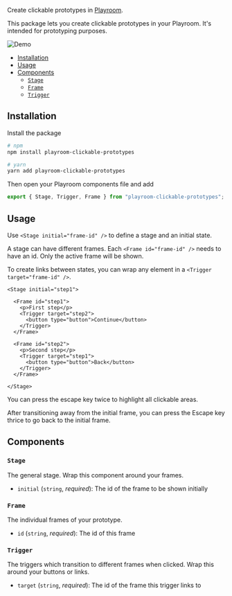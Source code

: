 Create clickable prototypes in [Playroom](https://github.com/seek-oss/playroom).

This package lets you create clickable prototypes in your Playroom. It's intended for prototyping purposes.

![Demo](https://i.imgur.com/XVGbZXB.gif)

- [Installation](#installation)
- [Usage](#usage)
- [Components](#components)
  - [`Stage`](#stage)
  - [`Frame`](#frame)
  - [`Trigger`](#trigger)

## Installation

Install the package

```sh
# npm
npm install playroom-clickable-prototypes

# yarn
yarn add playroom-clickable-prototypes
```

Then open your Playroom components file and add

```js
export { Stage, Trigger, Frame } from "playroom-clickable-prototypes";
```


## Usage

Use `<Stage initial="frame-id" />` to define a stage and an initial state.

A stage can have different frames. Each `<Frame id="frame-id" />` needs to have an id. Only the active frame will be shown.

To create links between states, you can wrap any element in a `<Trigger target="frame-id" />`.

```tsx
<Stage initial="step1">

  <Frame id="step1">
    <p>First step</p>
    <Trigger target="step2">
      <button type="button">Continue</button>
    </Trigger>
  </Frame>

  <Frame id="step2">
    <p>Second step</p>
    <Trigger target="step1">
      <button type="button">Back</button>
    </Trigger>
  </Frame>

</Stage>
```

You can press the escape key twice to highlight all clickable areas.

After transitioning away from the initial frame, you can press the Escape key thrice to go back to the initial frame.


## Components

### `Stage`

The general stage. Wrap this component around your frames.

- `initial` (`string`, *required*): The id of the frame to be shown initially

### `Frame`

The individual frames of your prototype.

- `id` (`string`, *required*): The id of this frame


### `Trigger`

The triggers which transition to different frames when clicked. Wrap this around your buttons or links.

- `target` (`string`, *required*): The id of the frame this trigger links to



